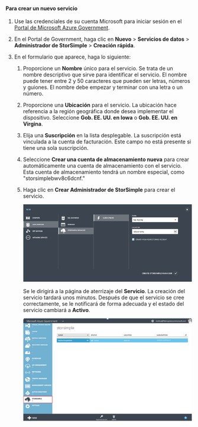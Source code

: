 <!--author=SharS last changed: 9/17/15-->


#### Para crear un nuevo servicio
1. Use las credenciales de su cuenta Microsoft para iniciar sesión en el [Portal de Microsoft Azure Government](https://manage.windowsazure.us/).
2. En el Portal de Government, haga clic en **Nuevo** > **Servicios de datos** > **Administrador de StorSimple** > **Creación rápida**.
3. En el formulario que aparece, haga lo siguiente:
   
   1. Proporcione un **Nombre** único para el servicio. Se trata de un nombre descriptivo que sirve para identificar el servicio. El nombre puede tener entre 2 y 50 caracteres que pueden ser letras, números y guiones. El nombre debe empezar y terminar con una letra o un número.
   2. Proporcione una **Ubicación** para el servicio. La ubicación hace referencia a la región geográfica donde desea implementar el dispositivo. Seleccione **Gob. EE. UU. en Iowa** o **Gob. EE. UU. en Virgina**.
   3. Elija una **Suscripción** en la lista desplegable. La suscripción está vinculada a la cuenta de facturación. Este campo no está presente si tiene una sola suscripción.
   4. Seleccione **Crear una cuenta de almacenamiento nueva** para crear automáticamente una cuenta de almacenamiento con el servicio. Esta cuenta de almacenamiento tendrá un nombre especial, como "storsimplebwv8c6dcnf."
   5. Haga clic en **Crear Administrador de StorSimple** para crear el servicio.
      
       ![crear un servicio](./media/storsimple-create-new-service-gov/HCS_CreateAService-gov-include.png)
      
      Se le dirigirá a la página de aterrizaje del **Servicio**. La creación del servicio tardará unos minutos. Después de que el servicio se cree correctamente, se le notificará de forma adecuada y el estado del servicio cambiará a **Activo**.
      
       ![creación de servicios](./media/storsimple-create-new-service-gov/HCS_StorSimpleManagerServicePage-gov-include.png)

<!---HONumber=Oct15_HO3-->